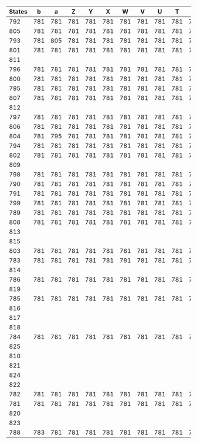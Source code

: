 | States | b | a | Z | Y | X | W | V | U | T | S | R | Q | P | O | N | M | L | K | B | } | D | k | 0 | l | 1 | m | 2 | n | 3 | o | 4 | C | 6 | q | p | 5 | A | { | z | y | > | x | = | w | < | v | ; | u | t | 9 | s | 8 | r | 7 | ! | . | i | E | ( | c | F | ) | d | * | e | + | f | , | g | - | h | / | j | G | H | I | J |
| --- | --- | --- | --- | --- | --- | --- | --- | --- | --- | --- | --- | --- | --- | --- | --- | --- | --- | --- | --- | --- | --- | --- | --- | --- | --- | --- | --- | --- | --- | --- | --- | --- | --- | --- | --- | --- | --- | --- | --- | --- | --- | --- | --- | --- | --- | --- | --- | --- | --- | --- | --- | --- | --- | --- | --- | --- | --- | --- | --- | --- | --- | --- | --- | --- | --- | --- | --- | --- | --- | --- | --- | --- | --- | --- | --- | --- | --- |
| 792 |781|781|781|781|781|781|781|781|781|781|781|781|781|781|781|781|781|781|781||781|781|781|781|781|781|781|781|781|781|781|781|781|781|781|781|781||781|781||781||781||781||781|781|781|781|781|781|781|||781|781||781|781||781||781||781||781||781||781|781|781|781|781|
| 805 |781|781|781|781|781|781|781|781|781|781|781|781|781|781|781|781|781|781|781||781|781|781|781|781|781|781|792|781|781|781|781|781|781|781|781|781||781|781||781||781||781||781|781|781|781|781|781|781|||781|781||781|781||781||781||781||781||781||781|781|781|781|781|
| 793 |781|805|781|781|781|781|781|781|781|781|781|781|781|781|781|781|781|781|781||781|781|781|781|781|781|781|781|781|781|781|781|781|781|781|781|781||781|781||781||781||781||781|781|781|781|781|781|781|||781|781||781|781||781||781||781||781||781||781|781|781|781|781|
| 801 |781|781|781|781|781|781|781|781|781|781|781|781|781|781|781|781|781|781|781||781|781|781|781|781|781|781|781|781|781|781|781|781|781|781|781|781||781|781||781||781||781||781|781|781|781|781|781|781|||781|781||781|781||781||781||781||781||781||781|781|781|781|781|
| 811 |||||||||||||||||||||||811||811||811||811||811||811|||811||||||||||||||811||811||811||||||||||||||||||||||||
| 796 |781|781|781|781|781|781|781|781|781|781|781|781|781|781|781|781|781|781|781||781|781|781|781|781|781|781|781|781|781|781|781|781|781|781|781|781||781|781||781||781||781||781|781|781|781|781|781|781|||781|781||781|781||781||781||781||781||781||781|781|781|781|781|
| 800 |781|781|781|781|781|781|781|781|781|781|781|781|781|781|781|781|781|781|781||781|781|781|781|781|781|781|781|781|781|781|781|781|781|781|781|781||781|781||781||781||781||781|781|781|781|781|781|781|||781|781||781|781||781||793||781||781||781||781|781|781|781|781|
| 795 |781|781|781|781|781|781|781|781|781|781|781|781|781|781|781|781|781|781|781||781|781|781|781|781|781|781|781|781|781|781|781|781|781|781|781|781||781|781||781||781||781||781|801|781|781|781|781|781|||781|781||781|781||781||781||781||781||781||781|781|781|781|781|
| 807 |781|781|781|781|781|781|781|781|781|781|781|781|781|781|781|781|781|781|781||781|781|781|781|781|781|781|781|781|781|781|781|781|781|781|781|781||781|781||781||781||781||781|781|781|781|781|781|781|||781|781||781|781||781||781||781||781||781||781|781|781|781|781|
| 812 |||||||||||||||||||||||811||811||811||811||811||811|||811||||||||||||||811||811||811||||||||||||||||||||||||
| 797 |781|781|781|781|781|781|781|781|781|781|781|781|781|781|781|781|781|781|781||781|781|781|781|781|781|781|781|781|781|781|781|781|781|781|781|781||781|781||781||781||781||781|781|781|781|781|781|781|||781|781||781|781||781||796||781||781||781||781|781|781|781|781|
| 806 |781|781|781|781|781|781|781|781|781|781|781|781|781|781|781|781|781|781|781||781|781|781|800|781|781|781|781|781|781|781|781|781|781|781|781|781||781|781||781||781||781||781|781|781|781|781|781|781|||781|781||781|781||781||781||781||781||781||781|781|781|781|781|
| 804 |781|795|781|781|781|781|781|781|781|781|781|781|781|781|781|781|781|781|781||781|781|781|781|781|781|781|781|781|781|781|781|781|781|781|781|781||781|781||781||781||781||781|781|781|781|781|781|781|||781|781||781|781||781||781||781||781||781||781|781|781|781|781|
| 794 |781|781|781|781|781|781|781|781|781|781|781|781|781|781|781|781|781|781|781||781|781|781|781|781|781|781|781|781|781|781|781|781|781|781|781|781||781|781||781||781||781||781|781|781|781|781|781|781|||781|781||781|781||781||807||781||781||781||781|781|781|781|781|
| 802 |781|781|781|781|781|781|781|781|781|781|781|781|781|781|781|781|781|781|781||781|781|781|781|781|781|781|781|781|781|781|781|781|781|781|781|781||781|781||781||781||781||781|781|781|781|781|781|781|||781|781||781|781||781||781||781||781||781||781|781|781|781|781|
| 809 |||||||||||||||||||||||809||809||809||809||809||809|||809||||||||||||||809||809||809||||812||||||||||||||||||||
| 798 |781|781|781|781|781|781|781|781|781|781|781|781|781|781|781|781|781|781|781||781|781|781|797|781|781|781|781|781|781|781|781|781|781|781|781|781||781|781||781||781||781||781|781|781|781|781|781|781|||781|781||781|781||781||781||781||781||781||781|781|781|781|781|
| 790 |781|781|781|781|781|781|781|781|781|781|781|781|781|781|781|781|781|781|781||781|781|781|781|781|781|781|781|781|806|781|781|781|781|781|781|781||781|781||781||781||781||781|781|781|781|781|781|781|||781|781||781|781||781||781||781||781||781||781|781|781|781|781|
| 791 |781|781|781|781|781|781|781|781|781|781|781|781|781|781|781|781|781|781|781||781|781|781|781|781|781|781|781|781|804|781|781|781|781|781|781|781||781|781||781||781||781||781|781|781|781|781|781|781|||781|781||781|781||781||781||781||781||781||781|781|781|781|781|
| 799 |781|781|781|781|781|781|781|781|781|781|781|781|781|781|781|781|781|781|781||781|781|781|781|781|781|781|781|781|781|781|781|781|781|781|781|781||781|781||781||781||781||781|781|781|794|781|781|781|||781|781||781|781||781||781||781||781||781||781|781|781|781|781|
| 789 |781|781|781|781|781|781|781|781|781|781|781|781|781|781|781|781|781|781|781||781|781|781|781|781|781|781|781|781|781|781|781|781|781|781|781|781||781|781||781||781||781||781|781|781|781|781|781|781|||781|781||781|781||781||781||781||781||781||781|781|781|781|781|
| 808 |781|781|781|781|781|781|781|781|781|781|781|781|781|781|781|781|781|781|781||781|781|781|781|781|781|781|781|781|781|781|781|781|781|781|781|781||781|781||781||781||781||781|802|781|781|781|781|781|||781|781||781|781||781||781||781||781||781||781|781|781|781|781|
| 813 |||||||||||||||||||||||809||809||809||809||809||809|||809||||||||||||||809||809||809||||||||||||||||||||||||
| 815 ||||||||||||||||||||||||||||||||||||||||||||||||||||||||||||||||||||||||||||||
| 803 |781|781|781|781|781|781|781|781|781|781|781|781|781|781|781|781|781|781|781||781|781|781|781|781|781|781|781|781|781|781|781|781|781|781|781|781||781|781||781||781||781||781|781|781|781|781|781|781|||798|781||781|781||781||781||781||781||781||781|781|781|781|781|
| 783 |781|781|781|781|781|781|781|781|781|781|781|781|781|781|781|781|781|781|781||781|781|781|781|781|781|781|781|781|790|781|781|781|781|781|781|781||781|781||781||781||781||781|781|781|781|781|781|781|||781|781||781|781||781||781||781||781||781||781|781|781|781|781|
| 814 ||||||||||||||||||||||||||||||||||||||||||||||||||||||||||||||||||||||||||||||
| 786 |781|781|781|781|781|781|781|781|781|781|781|781|781|781|781|781|781|781|781||781|781|781|791|781|781|781|781|781|781|781|781|781|781|781|781|781||781|781||781||781||781||781|781|781|781|781|781|781|||781|781||781|781||781||781||781||781||781||781|781|781|781|781|
| 819 ||||||||||||||||||||||||||||||||||||||||||||||||||||||||||||||||||||||||||||||
| 785 |781|781|781|781|781|781|781|781|781|781|781|781|781|781|781|781|781|781|781||781|781|781|799|781|781|781|781|781|781|781|781|781|781|781|781|781||781|781||781||781||781||781|781|781|781|781|781|781|||781|781||781|781||781||781||781||781||781||781|781|781|781|781|
| 816 ||||||||||||||||||||||||||||||||||||||||||||||||||||||||||||||||||||||||||||||
| 817 ||||||||||||||||||||||||||||||||||||||||||||||||||||||||||||||||||||||||||||||
| 818 ||||||||||||||||||||||||||||||||||||||||||||||||||||||||||||||||||||||||||||||
| 784 |781|781|781|781|781|781|781|781|781|781|781|781|781|781|781|781|781|781|781||781|781|781|781|781|781|781|808|781|781|781|781|781|781|781|781|781||781|781||781||781||781||781|781|781|781|781|781|781|||781|781||781|781||781||781||789||781||781||781|781|781|781|781|
| 825 |||||||||||||||||||||||||||||||||||||||||||815|||||||||||||||||||||||||||||||||||
| 810 |||||||||||||||||||||||810||810||810||810||810||810|||810||||||||||||||810||810||810||813||||||||||||||||||||||
| 821 ||||||||||||||||||||||||||||||||||||||||||||||||||||||||||||||||||||||||||||||
| 824 |||||||||||||||||||||||||||||||||||||||||||815|||||||||||||||||||||||||||||||||||
| 822 |||||||||||||||||||||||||||||||||||||||||||815|||||||||||||||||||||||||||||||||||
| 782 |781|781|781|781|781|781|781|781|781|781|781|781|781|781|781|781|781|781|781||781|781|781|781|781|781|781|781|781|781|781|781|781|781|781|781|781||781|781||781||781||781||781|781|781|781|781|781|781|||781|781||781|781||781||781||781||781||803||781|781|781|781|781|
| 781 |781|781|781|781|781|781|781|781|781|781|781|781|781|781|781|781|781|781|781||781|781|781|781|781|781|781|781|781|781|781|781|781|781|781|781|781||781|781||781||781||781||781|781|781|781|781|781|781|||781|781||781|781||781||781||781||781||781||781|781|781|781|781|
| 820 ||||||||||||||||||||||||||||||||||||||||||||||||||||||||||||||||||||||||||||||
| 823 ||||||||||||||||||||||||||||||||||||||||||||||||||||||||||||||||||||||||||||||
| 788 |783|781|781|781|781|781|781|781|781|781|781|781|781|781|781|781|781|781|781|823|781|781|810|781|810|781|810|781|810|781|810|781|810|781|781|810|781|820|781|781|824|781|822|782|824|781|821|781|781|810|781|810|781|810|825||784|781|818|781|781|817|781|816|785|819|786|814|781|819|781|816|781|781|781|781|781|
